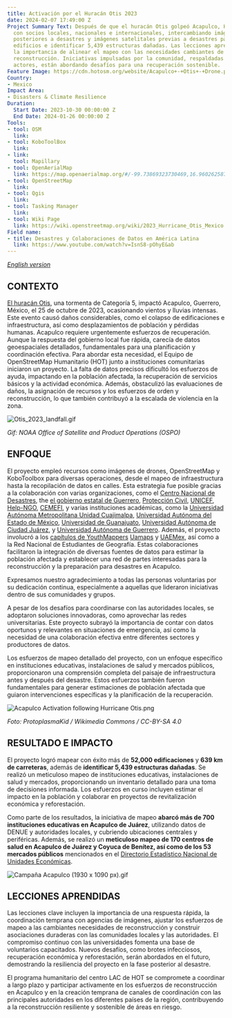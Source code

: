```yaml
---
title: Activación por el Huracán Otis 2023
date: 2024-02-07 17:49:00 Z
Project Summary Text: Después de que el huracán Otis golpeó Acapulco, HOT trabajó
  con socios locales, nacionales e internacionales, intercambiando imágenes de drones
  posteriores a desastres y imágenes satelitales previas a desastres para mapear 52,000
  edificios e identificar 5,439 estructuras dañadas. Las lecciones aprendidas resaltan
  la importancia de alinear el mapeo con las necesidades cambiantes de respuesta y
  reconstrucción. Iniciativas impulsadas por la comunidad, respaldadas por diversos
  actores, están abordando desafíos para una recuperación sostenible.
Feature Image: https://cdn.hotosm.org/website/Acapulco+-+Otis+-+Drone.png
Country:
- Mexico
Impact Area:
- Disasters & Climate Resilience
Duration:
  Start Date: 2023-10-30 00:00:00 Z
  End Date: 2024-01-26 00:00:00 Z
Tools:
- tool: OSM
  link: 
- tool: KoboToolBox
  link: 
- link: 
  tool: Mapillary
- tool: OpenAerialMap
  link: https://map.openaerialmap.org/#/-99.73869323730469,16.960262587150513,10/square/023310223313?_k=4z1myn
- tool: OpenStreetMap
  link: 
- tool: Qgis
  link: 
- tool: Tasking Manager
  link: 
- tool: Wiki Page
  link: https://wiki.openstreetmap.org/wiki/2023_Hurricane_Otis_Mexico
Field name:
- title: Desastres y Colaboraciones de Datos en América Latina
  link: https://www.youtube.com/watch?v=IsnS8-pOhyE&ab
---
```


*[English version](https://www.hotosm.org/projects/hurricane-otis-2023-response/)*

## **CONTEXTO**
[El huracán Otis](https://reliefweb.int/report/mexico/mexico-hurricane-otis-dref-operational-update-mdrmx005), una tormenta de Categoría 5, impactó Acapulco, Guerrero, México, el 25 de octubre de 2023, ocasionando vientos y lluvias intensas. Este evento causó daños considerables, como el colapso de edificaciones e infraestructura, así como desplazamientos de población y pérdidas humanas. Acapulco requiere urgentemente esfuerzos de recuperación. Aunque la respuesta del gobierno local fue rápida, carecía de datos geoespaciales detallados, fundamentales para una planificación y coordinación efectiva. Para abordar esta necesidad, el Equipo de OpenStreetMap Humanitario (HOT) junto a instituciones comunitarias iniciaron un proyecto. La falta de datos precisos dificultó los esfuerzos de ayuda, impactando en la población afectada, la recuperación de servicios básicos y la actividad económica. Además, obstaculizó las evaluaciones de daños, la asignación de recursos y los esfuerzos de orden y reconstrucción, lo que también contribuyó a la escalada de violencia en la zona.

![Otis_2023_landfall.gif](https://cdn.hotosm.org/website/Otis_2023_landfall.gif)

*Gif: NOAA Office of Satellite and Product Operations (OSPO)*

## **ENFOQUE**

El proyecto empleó recursos como imágenes de drones, OpenStreetMap y KoboToolbox para diversas operaciones, desde el mapeo de infraestructura hasta la recopilación de datos en calles. Esta estrategia fue posible gracias a la colaboración con varias organizaciones, como el [Centro Nacional de Desastres](https://www.gob.mx/cenapred), the [el gobierno estatal de Guerrero](https://www.guerrero.gob.mx/), [Protección Civil](https://www.gob.mx/cenapred/es/articulos/que-es-el-sinaproc-y-como-se-consolido-en-nuetro-pais-enterate-271588?idiom=es), [UNICEF](https://www.unicef.org/mexico/), [Help-NGO](https://www.help.ngo/), [CEMEFI](https://www.cemefi.org/), y varias instituciones académicas, como la [Universidad Autónoma Metropolitana Unidad Cuajimalpa](https://english.cua.uam.mx/), [Universidad Autónoma del Estado de México](https://www.uaemex.mx/), [Universidad de Guanajuato](https://www.ugto.mx/), [Universidad Autónoma de Ciudad Juárez](https://www.uacj.mx/), y [Universidad Autónoma de Guerrero](https://www.uagro.mx/).  Además, el proyecto involucró a los [capítulos de YouthMappers](https://www.youthmappers.org/chapters) [Uamaps](https://twitter.com/UAMaps_) y [UAEMex](https://twitter.com/ym_uaemex?lang=en), así como a la Red Nacional de Estudiantes de Geografía. Estas colaboraciones facilitaron la integración de diversas fuentes de datos para estimar la población afectada y establecer una red de partes interesadas para la reconstrucción y la preparación para desastres en Acapulco.

Expresamos nuestro agradecimiento a todas las personas voluntarias por su dedicación continua, especialmente a aquellas que lideraron iniciativas dentro de sus comunidades y grupos.

A pesar de los desafíos para coordinarse con las autoridades locales, se adoptaron soluciones innovadoras, como aprovechar las redes universitarias. Este proyecto subrayó la importancia de contar con datos oportunos y relevantes en situaciones de emergencia, así como la necesidad de una colaboración efectiva entre diferentes sectores y productores de datos.

Los esfuerzos de mapeo detallado del proyecto, con un enfoque específico en instituciones educativas, instalaciones de salud y mercados públicos, proporcionaron una comprensión completa del paisaje de infraestructura antes y después del desastre. Estos esfuerzos también fueron fundamentales para generar estimaciones de población afectada que guiaron intervenciones específicas y la planificación de la recuperación.

![Acapulco Activation following Hurricane Otis.png](https://cdn.hotosm.org/website/Acapulco+Activation+following+Hurricane+Otis.png)

*Foto: ProtoplasmaKid / Wikimedia Commons / CC-BY-SA 4.0*

## **RESULTADO E IMPACTO**

El proyecto logró mapear con éxito más de **52,000 edificaciones** y **639 km de carreteras**, además de **identificar 5,439 estructuras dañadas**. Se realizó un meticuloso mapeo de instituciones educativas, instalaciones de salud y mercados, proporcionando un inventario detallado para una toma de decisiones informada. Los esfuerzos en curso incluyen estimar el impacto en la población y colaborar en proyectos de revitalización económica y reforestación.

Como parte de los resultados, la iniciativa de mapeo **abarcó más de 700 instituciones educativas en Acapulco de Juárez**, utilizando datos de DENUE y autoridades locales, y cubriendo ubicaciones centrales y periféricas. Además, se realizó un **meticuloso mapeo de 170 centros de salud en Acapulco de Juárez y Coyuca de Benítez, así como de los 53 mercados públicos** mencionados en el [Directorio Estadístico Nacional de Unidades Económicas](https://www.inegi.org.mx/app/mapa/denue/default.aspx).

![Campaña Acapulco (1930 x 1090 px).gif](https://cdn.hotosm.org/website/Campan%CC%83a+Acapulco+(1930+x+1090+px).gif)

## **LECCIONES APRENDIDAS**

Las lecciones clave incluyen la importancia de una respuesta rápida, la coordinación temprana con agencias de imágenes, ajustar los esfuerzos de mapeo a las cambiantes necesidades de reconstrucción y construir asociaciones duraderas con las comunidades locales y las autoridades. El compromiso continuo con las universidades fomenta una base de voluntarios capacitados. Nuevos desafíos, como brotes infecciosos, recuperación económica y reforestación, serán abordados en el futuro, demostrando la resiliencia del proyecto en la fase posterior al desastre.

El programa humanitario del centro LAC de HOT se compromete a coordinar a largo plazo y participar activamente en los esfuerzos de reconstrucción en Acapulco y en la creación temprana de canales de coordinación con las principales autoridades en los diferentes países de la región, contribuyendo a la reconstrucción resiliente y sostenible de áreas en riesgo.